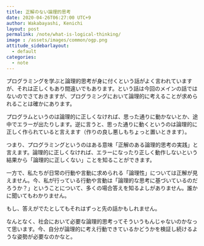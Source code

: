 ```yaml
---
title: 正解のない論理的思考
date: 2020-04-26T06:27:00 UTC+9
author: Wakabayashi, Kenichi
layout: post
permalink: /note/what-is-logical-thinking/
image : /assets/images/common/ogp.png
attitude_sidebarlayout:
  - default
categories:
  - note
---
```

プログラミングを学ぶと論理的思考が身に付くという話がよく言われていますが、それは正しくもあり間違いでもあります。という話は今回のメインの話ではないのでさておきますが、プログラミングにおいて論理的に考えることが求められることは確かにあります。

プログラムというのは論理的に正しくなければ、思った通りに動かないとか、途中でエラーが出たりします。逆に言うと、思った通りに動くというのは論理的に正しく作られていると言えます（作りの良し悪しもちょっと置いときます）。

つまり、プログラミングというのはある意味「正解のある論理的思考の実践」と言えます。論理的に正しくなければ、エラーになったり正しく動作しないという結果から「論理的に正しくない」ことを知ることができます。

一方で、私たちが日常の行動や言動に求められる「論理性」については正解が見えません。今、私が行っている行動や言動は「論理的な思考に基づいているのだろうか？」ということについて、多くの場合答えを知るよしがありません。誰かに聞いてもわかりません。

もし、答えがでたとしてもそれはずっと先の話かもしれません。

なんとなく、社会において必要な論理的思考ってそういうもんじゃないのかなって思います。今、自分が論理的に考え行動できているかどうかを検証し続けるような姿勢が必要なのかなと。